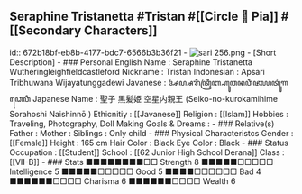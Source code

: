 ## Seraphine Tristanetta #Tristan  #[[Circle 🌻 Pia]]  #[[Secondary Characters]]
id:: 672b18bf-eb8b-4177-bdc7-6566b3b36f21
	- ![sari 256.png](../assets/sari_256_1730877683442_0.png)
	- [Short Description]
	- ### Personal
	  English Name                  : Seraphine Tristanetta Wutheringleighfieldcastleford
	  Nickname                      : Tristan
	  Indonesian                    : Apsari Tribhuwana Wijayatunggadewi
	  Javanese                      : ꦄꦥ꧀ꦱꦫꦶꦠꦿꦶꦧ꧀ꦲꦸꦮꦤꦮꦶꦗꦪꦠꦸꦁꦒꦣꦺꦮꦶ
	  Japanese Name                 : 聖子 黒髪姫 空星内親王  (Seiko-no-kurokamihime Sorahoshi Naishinnō )
	  Ethicnitiy                    : [[Javanese]] 
	  Religion                      : [[Islam]]
	  Hobbies                       : Traveling, Photography, Doll Making
	  Goals & Dreams                :
	- ### Relative(s)
	  Father                        : 
	  Mother                        : 
	  Siblings                      : Only child
	- ### Physical Characteristcs
	  Gender                        : [[Female]] 
	  Height                        : 165 cm
	  Hair Color                    : Black 
	  Eye Color                     : Black
	- ### Status
	  Occupation                    : [[Student]] 
	  School                        : [[62 Junior High School Derana]] 
	  Class                         : [[VII-B]]
	- ### Stats
	  ■■■■■■■■□□ Strength 8         ■■■■■□□□□□ Intelligence 5
	  ■■■■■□□□□□ Good     5         ■■■■□□□□□□ Bad          4
	  ■■■■■■□□□□ Charisma 6         ■■■■■■□□□□ Wealth       6